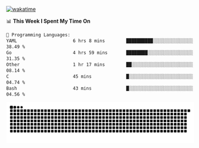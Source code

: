 [![wakatime](https://wakatime.com/badge/user/384f91c6-4eee-411f-8f3b-1b691f58a544.svg)](https://wakatime.com/@384f91c6-4eee-411f-8f3b-1b691f58a544)

<!--START_SECTION:waka-->
📊 **This Week I Spent My Time On** 

```text
💬 Programming Languages: 
YAML                     6 hrs 8 mins        ██████████░░░░░░░░░░░░░░░   38.49 % 
Go                       4 hrs 59 mins       ████████░░░░░░░░░░░░░░░░░   31.35 % 
Other                    1 hr 17 mins        ██░░░░░░░░░░░░░░░░░░░░░░░   08.14 % 
C                        45 mins             █░░░░░░░░░░░░░░░░░░░░░░░░   04.74 % 
Bash                     43 mins             █░░░░░░░░░░░░░░░░░░░░░░░░   04.56 % 
```


<!--END_SECTION:waka-->

<picture>
  <source media="(prefers-color-scheme: dark)" srcset="https://raw.githubusercontent.com/fuwx295/fuwx295/output/github-contribution-grid-snake-dark.svg">
  <source media="(prefers-color-scheme: light)" srcset="https://raw.githubusercontent.com/fuwx295/fuwx295/output/github-contribution-grid-snake.svg">
  <img alt="github contribution grid snake animation" src="https://raw.githubusercontent.com/fuwx295/fuwx295/output/github-contribution-grid-snake.svg">
</picture>
